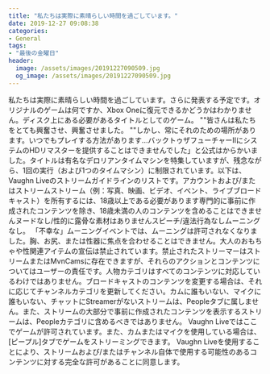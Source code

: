 ```yaml
---
title: "私たちは実際に素晴らしい時間を過ごしています。"
date: 2019-12-27 09:08:38
categories:
- General
tags:
- "最後の金曜日"
header:
  image: /assets/images/20191227090509.jpg
  og_image: /assets/images/20191227090509.jpg
---
```


私たちは実際に素晴らしい時間を過ごしています。さらに発表する予定です。オリジナルのゲームは何ですか、Xbox Oneに復元できるかどうかはわかりません。ディスク上にある必要があるタイトルとしてのゲーム。 &quot;&quot;皆さんは私たちをとても興奮させ、興奮させました。 &quot;&quot;しかし、常にそれのための場所があります。いつでもプレイする方法があります...バックトゥザフューチャーIIにシステムのHDリマスターを提供することはできませんでした」と公式はからかいました。タイトルは有名なデロリアンタイムマシンを特集していますが、残念ながら、1回の実行（および1つのタイムマシン）に制限されています。以下は、Vaughn Liveのストリームガイドラインのリストです。アカウントおよび/またはストリームストリーム（例：写真、映画、ビデオ、イベント、ライブブロードキャスト）を所有するには、18歳以上である必要があります専門的に事前に作成されたコンテンツを除き、18歳未満の人のコンテンツを含めることはできませんヌードなし/性的に露骨な素材はありませんスピーチ/違法行為なしムーニングなし。 「不幸な」ムーニングイベントでは、ムーニングは許可されなくなりました。胸、お尻、または性器に焦点を合わせることはできません。大人のおもちゃや性関連アイテムの宣伝は禁止されています。禁止されたストリーマーはストリームまたはMvnCamsに存在できますが、それらのアクションとコンテンツについてはユーザーの責任です。人物カテゴリはすべてのコンテンツに対応しているわけではありません。ブロードキャストのコンテンツを変更する場合は、それに応じてチャンネルカテゴリを更新してください。カムに誰もいない、マイクに誰もいない、チャットにStreamerがないストリームは、Peopleタブに属しません。また、ストリームの大部分で事前に作成されたコンテンツを表示するストリームは、Peopleカテゴリに含めるべきではありません。 Vaughn Liveではここでゲームが許可されています。また、カムまたはマイクを使用している場合は、[ピープル]タブでゲームをストリーミングできます。 Vaughn Liveを使用することにより、ストリームおよび/またはチャンネル自体で使用する可能性のあるコンテンツに対する完全な許可があることに同意します。
